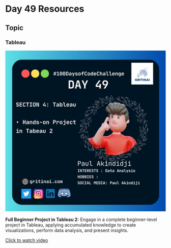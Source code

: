 

# Day 49 Resources

## Topic

### Tableau

![100 days of code Day 49](https://github.com/GritinAI/100daysofcode2.0/blob/main/Images/Day49.jpg)

**Full Beginner Project in Tableau 2:**
Engage in a complete beginner-level project in Tableau, applying accumulated knowledge to create visualizations, perform data analysis, and present insights.

[Click to watch video](https://youtu.be/BTArwS4ljC4?si=vg-nG56j31_GvK_-)






